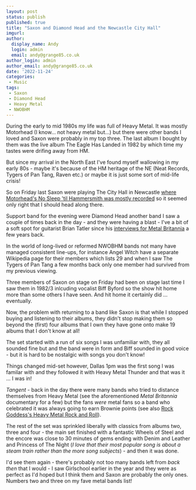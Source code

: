 ```yaml
---
layout: post
status: publish
published: true
title: "Saxon and Diamond Head and the Newcastle City Hall"
imgurl: 
author:
  display_name: Andy
  login: admin
  email: andy@grange85.co.uk
author_login: admin
author_email: andy@grange85.co.uk
date: '2022-11-24'
categories:
 - Music
tags:
 - Saxon
 - Diamond Head
 - Heavy Metal
 - NWOBHM
---
```

During the early to mid 1980s my life was full of Heavy Metal. It was mostly Motorhead (I know... not heavy metal but...) but there were other bands I loved and Saxon were probably in my top three. The last album I bought by them was the live album The Eagle Has Landed in 1982 by which time my tastes were drifing away from HM.

But since my arrival in the North East I've found myself wallowing in my early 80s - maybe it's because of the HM heritage of the NE (Neat Records, Tygers of Pan Tang, Raven etc.) or maybe it is just some sort of mid-life crisis!

So on Friday last Saxon were playing The City Hall in Newcastle [where Motorhead's No Sleep 'til Hammersmith was mostly recorded](https://www.grange85.co.uk/living-by-the-water/2022/05/17/things-i-knew-2/) so it seemed only right that I should head along there.

Support band for the evening were Diamond Head another band I saw a couple of times back in the day - and they were having a blast - I've a bit of a soft spot for guitarist Brian Tatler since his [interviews for Metal Britannia](https://www.bbc.co.uk/programmes/p006mxw6) a few years back.

In the world of long-lived or reformed NWOBHM bands not many have managed consistent line-ups, for instance Angel Witch have a separate Wikipedia page for their members which lists 29 and when I saw The Tygers of Pan Tang a few months back only one member had survived from my previous viewing.

Three members of Saxon on stage on Friday had been on stage last time I saw them in 1982/3 inlcuding vocalist Biff Byford so the show hit home more than some others I have seen. And hit home it certainly did ... eventually.

Now, the problem with returning to a band like Saxon is that while I stopped buying and listening to their albums, they didn't stop making them so beyond the (first) four albums that I own they have gone onto make 19 albums that I don't know at all! 

The set started with a run of six songs I was unfamiliar with, they all sounded fine but and the band were in form and Biff sounded in good voice - but it is hard to be nostalgic with songs you don't know!

Things changed mid-set however, Dallas 1pm was the first song I was familar with and they followed it with Heavy Metal Thunder and that was it ... I was in!

_Tangent_ - back in the day there were many bands who tried to distance themselves from Heavy Metal (see the aforementioned _Metal Britannia_ documentary for a few) but the fans _were_ metal fans so a band who celebrated it was always going to earn Brownie points (see also [Rock Goddess's Heavy Metal Rock and Roll](https://www.youtube.com/watch?v=jLwnoScjnQU)).

The rest of the set was sprinkled liberally with classics from albums two, three and four - the main set finished with a fantastic Wheels of Steel and the encore was close to 30 minutes of gems ending with Denim and Leather and Princess of The Night (_I love that their most popular song is about a steam train rather than the more song subjects_) - and then it was done.

I'd see them again - there's probably not too many bands left from _back then_ that I would - I saw Girlschool earlier in the year and they were as perfect as I'd hoped but I think them and Saxon are probably the only ones. Numbers two and three on my fave metal bands list!


